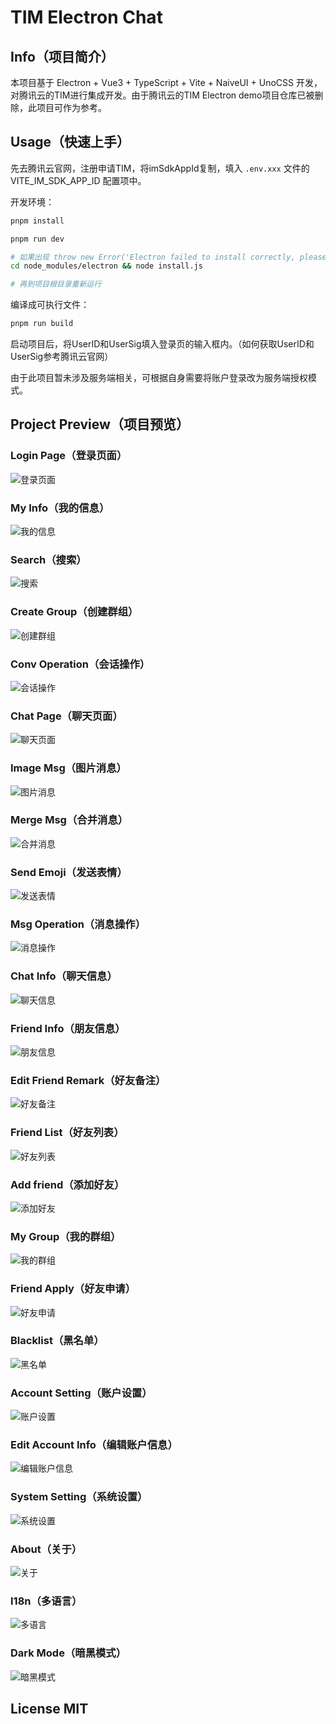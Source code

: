 # TIM Electron Chat

## Info（项目简介）

本项目基于 Electron + Vue3 + TypeScript + Vite + NaiveUI + UnoCSS 开发，对腾讯云的TIM进行集成开发。由于腾讯云的TIM Electron demo项目仓库已被删除，此项目可作为参考。

## Usage（快速上手）

先去腾讯云官网，注册申请TIM，将imSdkAppId复制，填入 `.env.xxx` 文件的 VITE_IM_SDK_APP_ID 配置项中。

开发环境：

``` sh
pnpm install

pnpm run dev

# 如果出现 throw new Error('Electron failed to install correctly, please delete node_modules/electron and try installing again'); 此类报错。则先执行：
cd node_modules/electron && node install.js

# 再到项目根目录重新运行
```

编译成可执行文件：

``` sh
pnpm run build
```

启动项目后，将UserID和UserSig填入登录页的输入框内。（如何获取UserID和UserSig参考腾讯云官网）

由于此项目暂未涉及服务端相关，可根据自身需要将账户登录改为服务端授权模式。

## Project Preview（项目预览）

### Login Page（登录页面）

![登录页面](./screenshots/login.jpg)

### My Info（我的信息）

![我的信息](./screenshots/my-info.jpg)

### Search（搜索）

![搜索](./screenshots/search.jpg)

### Create Group（创建群组）

![创建群组](./screenshots/create-group.jpg)

### Conv Operation（会话操作）

![会话操作](./screenshots/conv-operation.jpg)

### Chat Page（聊天页面）

![聊天页面](./screenshots/chat.jpg)

### Image Msg（图片消息）

![图片消息](./screenshots/image-msg.jpg)

### Merge Msg（合并消息）

![合并消息](./screenshots/merge-msg.jpg)

### Send Emoji（发送表情）

![发送表情](./screenshots/emojis.jpg)

### Msg Operation（消息操作）

![消息操作](./screenshots/msg-operation.jpg)

### Chat Info（聊天信息）

![聊天信息](./screenshots/chat-info.jpg)

### Friend Info（朋友信息）

![朋友信息](./screenshots/user-info.jpg)

### Edit Friend Remark（好友备注）

![好友备注](./screenshots/edit-profile.jpg)

### Friend List（好友列表）

![好友列表](./screenshots/friend-list.jpg)

### Add friend（添加好友）

![添加好友](./screenshots/add-friend.jpg)

### My Group（我的群组）

![我的群组](./screenshots/my-group.jpg)

### Friend Apply（好友申请）

![好友申请](./screenshots/friend-apply.jpg)

### Blacklist（黑名单）

![黑名单](./screenshots/blacklist.jpg)

### Account Setting（账户设置）

![账户设置](./screenshots/account-setting.jpg)

### Edit Account Info（编辑账户信息）

![编辑账户信息](./screenshots/edit-account-info.jpg)

### System Setting（系统设置）

![系统设置](./screenshots/system-setting.jpg)

### About（关于）

![关于](./screenshots/about.jpg)

### I18n（多语言）

![多语言](./screenshots/i18n.jpg)

### Dark Mode（暗黑模式）

![暗黑模式](./screenshots/dark-mode.jpg)

## License MIT
